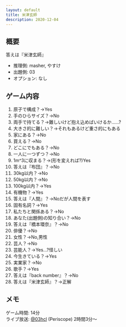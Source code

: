 ```yaml
---
layout: default
title: 米津玄師
description: 2020-12-04
---
```


## 概要

答えは『米津玄師』

- 推理側: masher, やすけ
- 出題側: 03
- オプション: なし

## ゲーム内容

1. 原子で構成？→Yes
2. 手のひらサイズ？→No
3. 両手で持てる？→難しいけど抱え込めばいけるか……?
4. 大きさ的に難しい？→それもあるけど重さ的にもある
5. 家にある？→No
6. 買える？→No
7. どこにでもある？→No
8. 一人に一つずつ？→No
9. 1m^3に収まる？→(形を変えれば?)Yes
10. 答えは『布団』？→No
11. 30kg以内？→No
12. 50kg以内？→No
13. 100kg以内？→Yes
14. 有機物？→Yes
15. 答えは『人間』？→Noだが人間を表す
16. 固有名詞？→Yes
17. 私たちと関係ある？→No
18. あなた(出題側)の知り合い？→No
19. 答えは『橋本環奈』？→No
20. 俳優？→No
21. 女性？→No,男性
22. 芸人？→No
23. 芸能人？→Yes…?怪しい
24. 今生きている？→Yes
25. 実業家？→No
26. 歌手？→Yes
27. 答えは『back number』？→No
28. 答えは『米津玄師』？→正解

## メモ

ゲーム時間: 14分  
ライブ放送: [@03hcl](https://www.periscope.tv/03hcl/1rmxPzdvQDYGN) (Periscope) 2時間3分～
